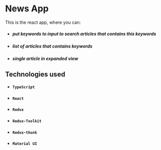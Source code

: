 # News App

This is the react app, where you can:
- ##### put keywords to input to search articles that contains this keywords
- ##### list of articles that contains keywords
- ##### single article in expanded view

## Technologies used

- #### `TypeScript`
- #### `React`
- #### `Redux`
- #### `Redux-Toolkit`
- #### `Redux-thunk`
- #### `Material UI`

